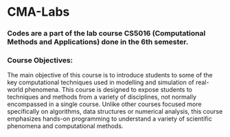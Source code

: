 # CMA-Labs
### Codes are a part of the lab course CS5016 (Computational Methods and Applications) done in the 6th semester. 

### Course Objectives:
The main objective of this course is to introduce students to some of the key computational techniques used in modelling and simulation of real-world phenomena. This course is designed to expose students to techniques and methods from a variety of disciplines, not normally encompassed in a single course. Unlike other courses focused more specifically on algorithms, data structures or numerical analysis, this course emphasizes hands-on programming to understand a variety of scientific phenomena and computational methods.
